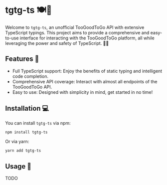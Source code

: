 # tgtg-ts 🍽️🚀

Welcome to `tgtg-ts`, an unofficial TooGoodToGo API with extensive TypeScript typings. This project aims to provide a comprehensive and easy-to-use interface for interacting with the TooGoodToGo platform, all while leveraging the power and safety of TypeScript. 🎉🔥

## Features 🌟

- Full TypeScript support: Enjoy the benefits of static typing and intelligent code completion.
- Comprehensive API coverage: Interact with almost all endpoints of the TooGoodToGo API.
- Easy to use: Designed with simplicity in mind, get started in no time!

## Installation 💻

You can install `tgtg-ts` via npm:

```bash
npm install tgtg-ts
```

Or via yarn:

```bash
yarn add tgtg-ts
```

## Usage 🚀

TODO
